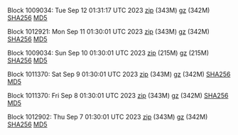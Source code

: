 Block 1009034: Tue Sep 12 01:31:17 UTC 2023 [zip](https://files.01coin.io/mainnet/2023-09-12/bootstrap.dat.zip) (343M) [gz](https://files.01coin.io/mainnet/2023-09-12/bootstrap.dat.tar.gz) (342M) [SHA256](https://files.01coin.io/mainnet/2023-09-12/sha256.txt) [MD5](https://files.01coin.io/mainnet/2023-09-12/md5.txt)

Block 1012921: Mon Sep 11 01:30:01 UTC 2023 [zip](https://files.01coin.io/mainnet/2023-09-11/bootstrap.dat.zip) (343M) [gz](https://files.01coin.io/mainnet/2023-09-11/bootstrap.dat.tar.gz) (342M) [SHA256](https://files.01coin.io/mainnet/2023-09-11/sha256.txt) [MD5](https://files.01coin.io/mainnet/2023-09-11/md5.txt)

Block 1009034: Sun Sep 10 01:30:01 UTC 2023 [zip](https://files.01coin.io/mainnet/2023-09-10/bootstrap.dat.zip) (215M) [gz](https://files.01coin.io/mainnet/2023-09-10/bootstrap.dat.tar.gz) (215M) [SHA256](https://files.01coin.io/mainnet/2023-09-10/sha256.txt) [MD5](https://files.01coin.io/mainnet/2023-09-10/md5.txt)

Block 1011370: Sat Sep  9 01:30:01 UTC 2023 [zip](https://files.01coin.io/mainnet/2023-09-09/bootstrap.dat.zip) (343M) [gz](https://files.01coin.io/mainnet/2023-09-09/bootstrap.dat.tar.gz) (342M) [SHA256](https://files.01coin.io/mainnet/2023-09-09/sha256.txt) [MD5](https://files.01coin.io/mainnet/2023-09-09/md5.txt)

Block 1011370: Fri Sep  8 01:30:01 UTC 2023 [zip](https://files.01coin.io/mainnet/2023-09-08/bootstrap.dat.zip) (343M) [gz](https://files.01coin.io/mainnet/2023-09-08/bootstrap.dat.tar.gz) (342M) [SHA256](https://files.01coin.io/mainnet/2023-09-08/sha256.txt) [MD5](https://files.01coin.io/mainnet/2023-09-08/md5.txt)

Block 1012902: Thu Sep  7 01:30:01 UTC 2023 [zip](https://files.01coin.io/mainnet/2023-09-07/bootstrap.dat.zip) (343M) [gz](https://files.01coin.io/mainnet/2023-09-07/bootstrap.dat.tar.gz) (342M) [SHA256](https://files.01coin.io/mainnet/2023-09-07/sha256.txt) [MD5](https://files.01coin.io/mainnet/2023-09-07/md5.txt)
